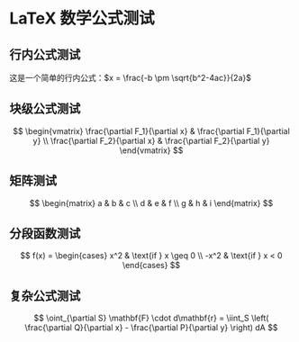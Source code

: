 # LaTeX 数学公式测试

## 行内公式测试
这是一个简单的行内公式：$x = \frac{-b \pm \sqrt{b^2-4ac}}{2a}$

## 块级公式测试
$$
\begin{vmatrix}
\frac{\partial F_1}{\partial x} & \frac{\partial F_1}{\partial y} \\
\frac{\partial F_2}{\partial x} & \frac{\partial F_2}{\partial y}
\end{vmatrix}
$$

## 矩阵测试
$$
\begin{matrix}
a & b & c \\
d & e & f \\
g & h & i
\end{matrix}
$$

## 分段函数测试
$$
f(x) = \begin{cases}
x^2 & \text{if } x \geq 0 \\
-x^2 & \text{if } x < 0
\end{cases}
$$

## 复杂公式测试
$$
\oint_{\partial S} \mathbf{F} \cdot d\mathbf{r} = \iint_S \left( \frac{\partial Q}{\partial x} - \frac{\partial P}{\partial y} \right) dA
$$